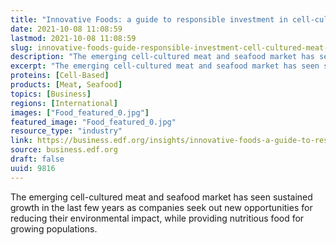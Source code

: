 ```yaml
---
title: "Innovative Foods: a guide to responsible investment in cell-cultured meat and seafood"
date: 2021-10-08 11:08:59
lastmod: 2021-10-08 11:08:59
slug: innovative-foods-guide-responsible-investment-cell-cultured-meat-and-seafood
description: "The emerging cell-cultured meat and seafood market has seen sustained growth in the last few years as companies seek out new opportunities for reducing their environmental impact, while providing nutritious food for growing&nbsp;populations."
excerpt: "The emerging cell-cultured meat and seafood market has seen sustained growth in the last few years as companies seek out new opportunities for reducing their environmental impact, while providing nutritious food for growing&nbsp;populations."
proteins: [Cell-Based]
products: [Meat, Seafood]
topics: [Business]
regions: [International]
images: ["Food_featured_0.jpg"]
featured_image: "Food_featured_0.jpg"
resource_type: "industry"
link: https://business.edf.org/insights/innovative-foods-a-guide-to-responsible-investment-in-cell-cultured-meat-and-seafood/
source: business.edf.org
draft: false
uuid: 9816
---
```

The emerging cell-cultured meat and seafood market has seen sustained
growth in the last few years as companies seek out new opportunities for
reducing their environmental impact, while providing nutritious food for
growing populations.
